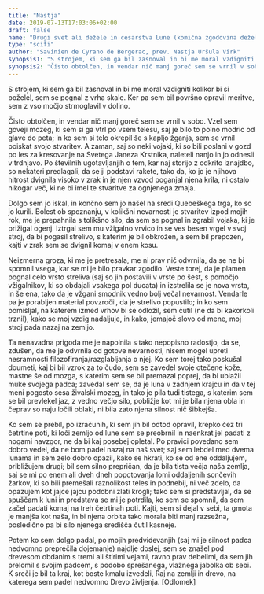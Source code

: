```yaml
---
title: "Nastja"
date: 2019-07-13T17:03:06+02:00
draft: false
name: "Drugi svet ali dežele in cesarstva Lune (komična zgodovina dežel in cesarstev lune)"
type: "scifi"
author: "Savinien de Cyrano de Bergerac, prev. Nastja Uršula Virk"
synopsis1: "S strojem, ki sem ga bil zasnoval in bi me moral vzdigniti kolikor bi si poželel, sem se pognal z vrha skale. Ker pa sem bil površno opravil meritve, sem z vso močjo strmoglavil v dolino."
synopsis2: "Čisto obtolčen, in vendar nič manj goreč sem se vrnil v sobo. Vzel sem goveji mozeg, ki sem si ga vtrl po vsem telesu, saj je bilo to polno modric od glave do peta; in ko sem si telo okrepil še s kapljo žganja, sem se vrnil poiskat svojo stvaritev."
---
```

<p class="singleMargin intro">
<span class="first-char">S</span> strojem, ki sem ga bil zasnoval in bi me moral vzdigniti kolikor bi si poželel, sem se pognal z vrha skale. Ker pa sem bil površno opravil meritve, sem z vso močjo strmoglavil v dolino. 
</p>
<p class="singleMargin">
Čisto obtolčen, in vendar nič manj goreč sem se vrnil v sobo. Vzel sem goveji mozeg, ki sem si ga vtrl po vsem telesu, saj je bilo to polno modric od glave do peta; in ko sem si telo okrepil še s kapljo žganja, sem se vrnil poiskat svojo stvaritev. A zaman, saj so neki vojaki, ki so bili poslani v gozd po les za kresovanje na Svetega Janeza Krstnika, naleteli nanjo in jo odnesli v trdnjavo. Po številnih ugotavljanjih o tem, kar naj storijo z odkrito iznajdbo, so nekateri predlagali, da se ji podstavi rakete, tako da, ko jo je njihova hitrost dvignila visoko v zrak in je njen vzvod poganjal njena krila, ni ostalo nikogar več, ki ne bi imel te stvaritve za ognjenega zmaja.
</p>
<p class="singleMargin">
Dolgo sem jo iskal, in končno sem jo našel na sredi Quebeškega trga, ko so jo kurili. Bolest ob spoznanju, v kolikšni nevarnosti je stvaritev izpod mojih rok, me je prepahnila s tolikšno silo, da sem se pognal in zgrabil vojaka, ki je prižigal ogenj. Iztrgal sem mu vžigalno vrvico in se ves besen vrgel v svoj stroj, da bi pogasil strelivo, s katerim je bil obkrožen, a sem bil prepozen, kajti v zrak sem se dvignil komaj v enem kosu.
</p>
<p class="singleMargin">
Neizmerna groza, ki me je pretresala, me ni prav nič odvrnila, da se ne bi spomnil vsega, kar se mi je bilo pravkar zgodilo. Veste torej, da je plamen pognal celo vrsto streliva (saj so jih postavili v vrste po šest, s pomočjo vžigalnikov, ki so obdajali vsakega pol ducata) in izstrelila se je nova vrsta, in še ena, tako da je vžgani smodnik vedno bolj večal nevarnost. Vendarle pa je porabljen material povzročil, da je strelivo popustilo; in ko sem pomišljal, na katerem izmed vrhov bi se odložil, sem čutil (ne da bi kakorkoli trznil), kako se moj vzdig nadaljuje, in kako, jemajoč slovo od mene, moj stroj pada nazaj na zemljo.  
</p>
<p class="singleMargin">
Ta nenavadna prigoda me je napolnila s tako nepopisno radostjo, da se, zdušen, da me je odvrnila od gotove nevarnosti, nisem mogel upreti nesramnosti filozofiranja/razglabljanja o njej. Ko sem torej tako poskušal doumeti, kaj bi bil vzrok za to čudo, sem se zavedel svoje otečene kože, mastne še od mozga, s katerim sem se bil premazal poprej, da bi ublažil muke svojega padca; zavedal sem se, da je luna v zadnjem krajcu in da v tej meni pogosto sesa živalski mozeg, in tako je pila tudi tistega, s katerim sem se bil prevlekel jaz, z vedno večjo silo, pobližje kot mi je bila njena obla in čeprav so naju ločili oblaki, ni bila zato njena silnost nič šibkejša.
</p>
<p class="singleMargin">
Ko sem se prebil, po izračunih, ki sem jih bil odtod opravil, krepko čez tri četrtine poti, ki loči zemljo od lune sem se preobrnil in naenkrat jel padati z nogami navzgor, ne da bi kaj posebej opletal. Po pravici povedano sem dobro vedel, da ne bom padel nazaj na naš svet; saj sem lebdel med dvema lunama in sem zelo dobro opazil, kako se hkrati, ko se od ene oddaljujem, približujem drugi; bil sem silno prepričan, da je bila tista večja naša zemlja, saj se mi po enem ali dveh dneh popotovanja lomi oddaljenih sončevih žarkov, ki so bili premešali raznolikost teles in podnebij, ni več zdelo, da opazujem kot jajce jajcu podobni zlati krogli; tako sem si predstavljal, da se spuščam k luni in predstava se mi je potrdila, ko sem se spomnil, da sem začel padati komaj na treh četrtinah poti. Kajti, sem si dejal v sebi, ta gmota je manjša kot naša, in bi njena orbita tako morala biti manj razsežna, posledično pa bi silo njenega središča čutil kasneje. 
</p>
<p class="singleMargin">
Potem ko sem dolgo padal, po mojih predvidevanjih (saj mi je silnost padca nedvomno preprečila dojemanje) najdlje doslej, sem se znašel pod drevesom obdanim s tremi ali štirimi vejami, ravno prav debelimi, da sem jih prelomil s svojim padcem, s podobo sprešanega, vlažnega jabolka ob sebi.
K sreči je bil ta kraj, kot boste kmalu izvedeli, Raj na zemlji in drevo, na katerega sem padel nedvomno Drevo življenja.
[Odlomek]
</p>
